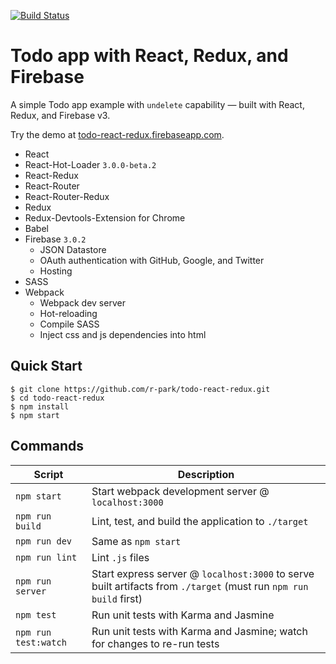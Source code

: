 [![Build Status](https://travis-ci.org/McCallTech/todo-react-redux.svg?branch=master)](https://travis-ci.org/mccalltech/todo-react-redux)


# Todo app with React, Redux, and Firebase
A simple Todo app example with `undelete` capability — built with React, Redux, and Firebase v3.

Try the demo at <a href="https://todo-react-redux.firebaseapp.com" target="_blank">todo-react-redux.firebaseapp.com</a>.

- React
- React-Hot-Loader `3.0.0-beta.2`
- React-Redux
- React-Router
- React-Router-Redux
- Redux
- Redux-Devtools-Extension for Chrome
- Babel
- Firebase `3.0.2`
  - JSON Datastore
  - OAuth authentication with GitHub, Google, and Twitter
  - Hosting
- SASS
- Webpack
  - Webpack dev server
  - Hot-reloading
  - Compile SASS
  - Inject css and js dependencies into html


Quick Start
-----------

```shell
$ git clone https://github.com/r-park/todo-react-redux.git
$ cd todo-react-redux
$ npm install
$ npm start
```


Commands
--------

|Script|Description|
|---|---|
|`npm start`|Start webpack development server @ `localhost:3000`|
|`npm run build`|Lint, test, and build the application to `./target`|
|`npm run dev`|Same as `npm start`|
|`npm run lint`|Lint `.js` files|
|`npm run server`|Start express server @ `localhost:3000` to serve built artifacts from `./target` (must run `npm run build` first)|
|`npm test`|Run unit tests with Karma and Jasmine|
|`npm run test:watch`|Run unit tests with Karma and Jasmine; watch for changes to re-run tests|
